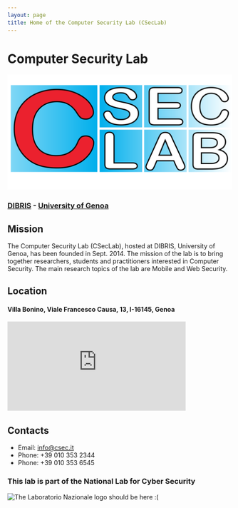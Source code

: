 ```yaml
--- 
layout: page
title: Home of the Computer Security Lab (CSecLab)
---
```


# Computer Security Lab

![The CSecLab logo should be here :( ](/pics/logo.png)

### [DIBRIS](http://www.dibris.unige.it/en) - [University of Genoa](http://www.unige.it/en)
## Mission
The Computer Security Lab (CSecLab), hosted at DIBRIS, University of Genoa, has been founded in Sept. 2014. The mission of the lab is to bring together researchers, students and practitioners interested in Computer Security. The main research topics of the lab are Mobile and Web Security.


## Location


#### Villa Bonino, Viale Francesco Causa, 13, I-16145, Genoa 

<iframe marginheight="0" marginwidth="0" src="https://maps.google.it/maps?q=44.401917,8.960754&amp;num=1&amp;t=h&amp;ie=UTF8&amp;z=13&amp;ll=44.401901,8.960767&amp;output=embed" frameborder="0" height="200" scrolling="no" width="400"></iframe>


## Contacts

- Email: info@csec.it
- Phone: +39 010 353 2344
- Phone: +39 010 353 6545

### This lab is part of the National Lab for Cyber Security
![The Laboratorio Nazionale logo should be here :( ](/pics/lab-naz-logo.png)
